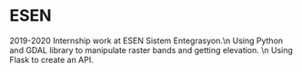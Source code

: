 # ESEN
2019-2020 Internship work at ESEN Sistem Entegrasyon.\n
Using Python and GDAL library to manipulate raster bands and getting elevation. \n
Using Flask to create an API.
